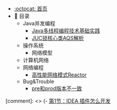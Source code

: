 - [:octocat: 首页](/README)
- :memo: 目录
    - Java并发编程
      - [Java多线程编程技术基础实践](/md/Java并发编程/Java多线程编程技术实践.md)
      - [JUC锁核心类AQS解析](/md/Java并发编程/Java锁核心类AQS解析.md)
    - 操作系统
      - 网络模型
    - 计算机网络
    - 网络编程
      - [高性能网络模式Reactor](/md/网络编程/从IO多路复用到Reactor.md)
    - Bug&Trouble
      - [pre和prod版本不一致](/md/Bug&Trouble/pre-prod-diff-bug.md)




[comment]: <> (- [第1节：IDEA 插件怎么开发](/md/idea-plugin/2021-08-27-技术调研IDEA插件怎么开发.md)
